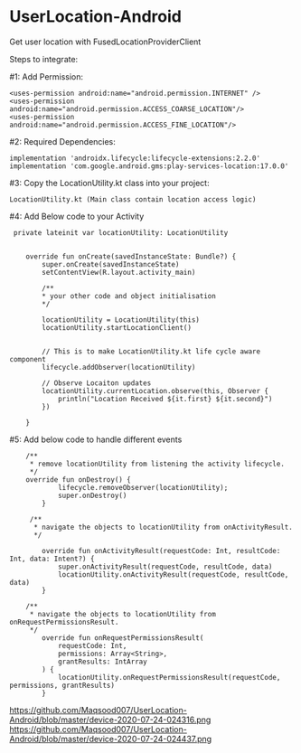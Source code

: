 # UserLocation-Android
Get user location with FusedLocationProviderClient


Steps to integrate:

#1: Add Permission:

    <uses-permission android:name="android.permission.INTERNET" /> 
    <uses-permission android:name="android.permission.ACCESS_COARSE_LOCATION"/>
    <uses-permission android:name="android.permission.ACCESS_FINE_LOCATION"/>
    
#2: Required Dependencies:

    implementation 'androidx.lifecycle:lifecycle-extensions:2.2.0'
    implementation 'com.google.android.gms:play-services-location:17.0.0'
    
#3: Copy the LocationUtility.kt class into your project:

    LocationUtility.kt (Main class contain location access logic)
    
#4: Add Below code to your Activity

     private lateinit var locationUtility: LocationUtility
    
    
        override fun onCreate(savedInstanceState: Bundle?) {
            super.onCreate(savedInstanceState)
            setContentView(R.layout.activity_main)
    
            /**
            * your other code and object initialisation
            */
    
            locationUtility = LocationUtility(this)
            locationUtility.startLocationClient()
    
    
            // This is to make LocationUtility.kt life cycle aware component
            lifecycle.addObserver(locationUtility)
    
            // Observe Locaiton updates
            locationUtility.currentLocation.observe(this, Observer {
                println("Location Received ${it.first} ${it.second}")
            })       
    
        }
        
        
#5: Add below code to handle different events 
        
        /**
         * remove locationUtility from listening the activity lifecycle.
         */
        override fun onDestroy() {
                lifecycle.removeObserver(locationUtility);
                super.onDestroy()
            }
            
         /**
          * navigate the objects to locationUtility from onActivityResult.
          */   
        
            override fun onActivityResult(requestCode: Int, resultCode: Int, data: Intent?) {
                super.onActivityResult(requestCode, resultCode, data)
                locationUtility.onActivityResult(requestCode, resultCode, data)
            }
        
        /**
         * navigate the objects to locationUtility from onRequestPermissionsResult.
         */
            override fun onRequestPermissionsResult(
                requestCode: Int,
                permissions: Array<String>,
                grantResults: IntArray
            ) {
                locationUtility.onRequestPermissionsResult(requestCode, permissions, grantResults)
            }
            
            
            
            
https://github.com/Maqsood007/UserLocation-Android/blob/master/device-2020-07-24-024316.png
https://github.com/Maqsood007/UserLocation-Android/blob/master/device-2020-07-24-024437.png